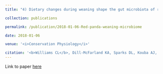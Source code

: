 ```yaml
---
title: "4) Dietary changes during weaning shape the gut microbiota of red pandas (<i>Ailurus fulgens</i>)"

collection: publications

permalink: /publication/2018-01-06-Red-panda-weaning-microbiome

date: 2018-01-06

venue: '<i>Conservation Physiology</i>'

citation: '<b>Williams CL</b>, Dill-McFarland KA, Sparks DL, Kouba AJ, Willard ST, Suen G, Brown AE. (2018). Dietary changes during weaning shape the gut microbiota of red pandas (<i>Ailurus fulgens</i>). <i>Conservation Physiology</i>, 6(1) cox075.'
---
```


Link to paper [here](https://doi.org/10.1093/conphys/cox075)
